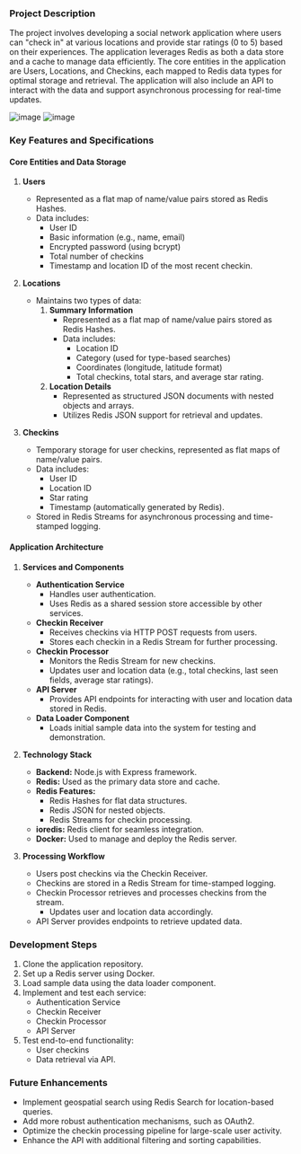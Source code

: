 ### Project Description

The project involves developing a social network application where users can "check in" at various locations and provide star ratings (0 to 5) based on their experiences. The application leverages Redis as both a data store and a cache to manage data efficiently. The core entities in the application are Users, Locations, and Checkins, each mapped to Redis data types for optimal storage and retrieval. The application will also include an API to interact with the data and support asynchronous processing for real-time updates.

![image](https://github.com/user-attachments/assets/cada88c1-31bb-4993-af6d-7609c4523089)
![image](https://github.com/user-attachments/assets/1c1f28a2-9ad0-4584-a0fd-48daf9224328)

### Key Features and Specifications

#### Core Entities and Data Storage

1. **Users**
   - Represented as a flat map of name/value pairs stored as Redis Hashes.
   - Data includes:
     - User ID
     - Basic information (e.g., name, email)
     - Encrypted password (using bcrypt)
     - Total number of checkins
     - Timestamp and location ID of the most recent checkin.

2. **Locations**
   - Maintains two types of data:
     1. **Summary Information**
        - Represented as a flat map of name/value pairs stored as Redis Hashes.
        - Data includes:
          - Location ID
          - Category (used for type-based searches)
          - Coordinates (longitude, latitude format)
          - Total checkins, total stars, and average star rating.
     2. **Location Details**
        - Represented as structured JSON documents with nested objects and arrays.
        - Utilizes Redis JSON support for retrieval and updates.

3. **Checkins**
   - Temporary storage for user checkins, represented as flat maps of name/value pairs.
   - Data includes:
     - User ID
     - Location ID
     - Star rating
     - Timestamp (automatically generated by Redis).
   - Stored in Redis Streams for asynchronous processing and time-stamped logging.

#### Application Architecture

1. **Services and Components**
   - **Authentication Service**
     - Handles user authentication.
     - Uses Redis as a shared session store accessible by other services.
   - **Checkin Receiver**
     - Receives checkins via HTTP POST requests from users.
     - Stores each checkin in a Redis Stream for further processing.
   - **Checkin Processor**
     - Monitors the Redis Stream for new checkins.
     - Updates user and location data (e.g., total checkins, last seen fields, average star ratings).
   - **API Server**
     - Provides API endpoints for interacting with user and location data stored in Redis.
   - **Data Loader Component**
     - Loads initial sample data into the system for testing and demonstration.

2. **Technology Stack**
   - **Backend:** Node.js with Express framework.
   - **Redis:** Used as the primary data store and cache.
   - **Redis Features:**
     - Redis Hashes for flat data structures.
     - Redis JSON for nested objects.
     - Redis Streams for checkin processing.
   - **ioredis:** Redis client for seamless integration.
   - **Docker:** Used to manage and deploy the Redis server.

3. **Processing Workflow**
   - Users post checkins via the Checkin Receiver.
   - Checkins are stored in a Redis Stream for time-stamped logging.
   - Checkin Processor retrieves and processes checkins from the stream.
     - Updates user and location data accordingly.
   - API Server provides endpoints to retrieve updated data.

### Development Steps

1. Clone the application repository.
2. Set up a Redis server using Docker.
3. Load sample data using the data loader component.
4. Implement and test each service:
   - Authentication Service
   - Checkin Receiver
   - Checkin Processor
   - API Server
5. Test end-to-end functionality:
   - User checkins
   - Data retrieval via API.

### Future Enhancements

- Implement geospatial search using Redis Search for location-based queries.
- Add more robust authentication mechanisms, such as OAuth2.
- Optimize the checkin processing pipeline for large-scale user activity.
- Enhance the API with additional filtering and sorting capabilities.

